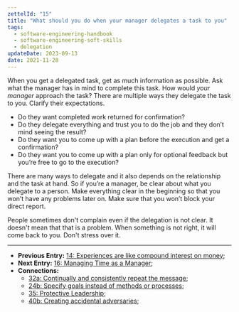 ```yaml
---
zettelId: "15"
title: "What should you do when your manager delegates a task to you"
tags:
  - software-engineering-handbook
  - software-engineering-soft-skills
  - delegation
updateDate: 2023-09-13
date: 2021-11-28
---
```


When you get a delegated task, get as much information as possible. Ask what the manager has in mind to complete this task. How would *your manager* approach the task? There are multiple ways they delegate the task to you. Clarify their expectations.

- Do they want completed work returned for confirmation?
- Do they delegate everything and trust you to do the job and they don’t mind seeing the result?
- Do they want you to come up with a plan before the execution and get a confirmation?
- Do they want you to come up with a plan only for optional feedback but you’re free to go to the execution?

There are many ways to delegate and it also depends on the relationship and the task at hand. So if you’re a manager, be clear about what you delegate to a person. Make everything clear in the beginning so that you won’t have any problems later on. Make sure that you won’t block your direct report.

People sometimes don't complain even if the delegation is not clear. It doesn't mean that that is a problem. When something is not right, it will come back to you. Don't stress over it.

---

- **Previous Entry:** [14: Experiences are like compound interest on money](/notes/14/);
- **Next Entry:** [16: Managing Time as a Manager](/notes/16/);
- **Connections:**
  - [32a: Continually and consistently repeat the message](/notes/32a/);
  - [24b: Specify goals instead of methods or processes](/notes/24b/);
  - [35: Protective Leadership](/notes/35/);
  - [40b: Creating accidental adversaries](/notes/40b/);
